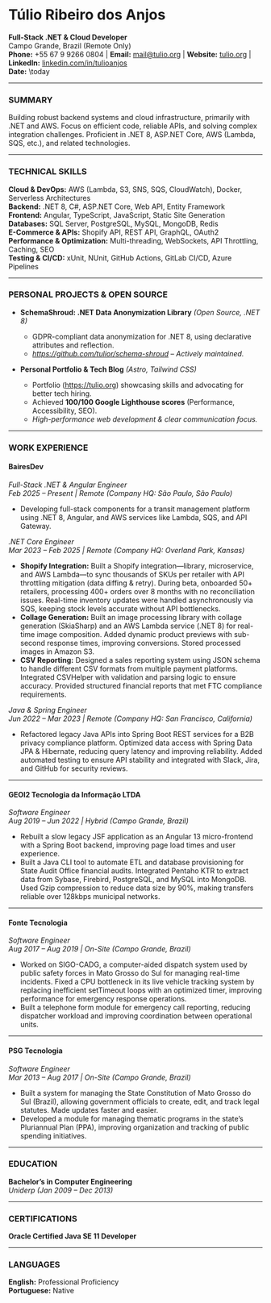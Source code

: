 # Túlio Ribeiro dos Anjos  
**Full-Stack .NET & Cloud Developer**  
Campo Grande, Brazil (Remote Only)  
**Phone:** +55 67 9 9266 0804 | **Email:** mail@tulio.org | **Website:** [tulio.org](https://tulio.org) | **LinkedIn:** [linkedin.com/in/tulioanjos](https://linkedin.com/in/tulioanjos)  
**Date:** \today  

---

### SUMMARY  
Building robust backend systems and cloud infrastructure, primarily with .NET and AWS.  Focus on efficient code, reliable APIs, and solving complex integration challenges. Proficient in .NET 8, ASP.NET Core, AWS (Lambda, SQS, etc.), and related technologies. 

---

### TECHNICAL SKILLS  
**Cloud & DevOps:** AWS (Lambda, S3, SNS, SQS, CloudWatch), Docker, Serverless Architectures  
**Backend:** .NET 8, C#, ASP.NET Core, Web API, Entity Framework  
**Frontend:** Angular, TypeScript, JavaScript, Static Site Generation  
**Databases:** SQL Server, PostgreSQL, MySQL, MongoDB, Redis  
**E-Commerce & APIs:** Shopify API, REST API, GraphQL, OAuth2  
**Performance & Optimization:** Multi-threading, WebSockets, API Throttling, Caching, SEO  
**Testing & CI/CD:** xUnit, NUnit, GitHub Actions, GitLab CI/CD, Azure Pipelines  

---

### PERSONAL PROJECTS & OPEN SOURCE

- **SchemaShroud: .NET Data Anonymization Library** *(Open Source, .NET 8)*
  - GDPR-compliant data anonymization for .NET 8, using declarative attributes and reflection.
  - *https://github.com/tulior/schema-shroud* *– Actively maintained.*

- **Personal Portfolio & Tech Blog** *(Astro, Tailwind CSS)*
  - Portfolio (https://tulio.org) showcasing skills and advocating for better tech hiring.
  - Achieved **100/100 Google Lighthouse scores** (Performance, Accessibility, SEO).
  - *High-performance web development & clear communication focus.*

---

### WORK EXPERIENCE  

#### **BairesDev**  
*Full-Stack .NET & Angular Engineer*  
*Feb 2025 – Present | Remote (Company HQ: São Paulo, São Paulo)*  
- Developing full-stack components for a transit management platform using .NET 8, Angular, and AWS services like Lambda, SQS, and API Gateway.

*.NET Core Engineer*  
*Mar 2023 – Feb 2025 | Remote (Company HQ: Overland Park, Kansas)*  
- **Shopify Integration:** Built a Shopify integration—library, microservice, and AWS Lambda—to sync thousands of SKUs per retailer with API throttling mitigation (data diffing & retry). During beta, onboarded 50+ retailers, processing 400+ orders over 8 months with no reconciliation issues. Real-time inventory updates were handled asynchronously via SQS, keeping stock levels accurate without API bottlenecks.  
- **Collage Generation:** Built an image processing library with collage generation (SkiaSharp) and an AWS Lambda service (.NET 8) for real-time image composition. Added dynamic product previews with sub-second response times, improving conversions. Stored processed images in Amazon S3.  
- **CSV Reporting:** Designed a sales reporting system using JSON schema to handle different CSV formats from multiple payment platforms. Integrated CSVHelper with validation and parsing logic to ensure accuracy. Provided structured financial reports that met FTC compliance requirements.  

*Java & Spring Engineer*  
*Jun 2022 – Mar 2023 | Remote (Company HQ: San Francisco, California)*  
- Refactored legacy Java APIs into Spring Boot REST services for a B2B privacy compliance platform. Optimized data access with Spring Data JPA & Hibernate, reducing query latency and improving reliability. Added automated testing to ensure API stability and integrated with Slack, Jira, and GitHub for security reviews.  

---

#### **GEOI2 Tecnologia da Informação LTDA**  
*Software Engineer*  
*Aug 2019 – Jun 2022 | Hybrid (Campo Grande, Brazil)*  
- Rebuilt a slow legacy JSF application as an Angular 13 micro-frontend with a Spring Boot backend, improving page load times and user experience.  
- Built a Java CLI tool to automate ETL and database provisioning for State Audit Office financial audits. Integrated Pentaho KTR to extract data from Sybase, Firebird, PostgreSQL, and MySQL into MongoDB. Used Gzip compression to reduce data size by 90%, making transfers reliable over 128kbps municipal networks.  

---

#### **Fonte Tecnologia**  
*Software Engineer*  
*Aug 2017 – Aug 2019 | On-Site (Campo Grande, Brazil)*  
- Worked on SIGO-CADG, a computer-aided dispatch system used by public safety forces in Mato Grosso do Sul for managing real-time incidents. Fixed a CPU bottleneck in its live vehicle tracking system by replacing inefficient setTimeout loops with an optimized timer, improving performance for emergency response operations.  
- Built a telephone form module for emergency call reporting, reducing dispatcher workload and improving coordination between operational units.  

---

#### **PSG Tecnologia**  
*Software Engineer*  
*Mar 2013 – Aug 2017 | On-Site (Campo Grande, Brazil)*  
- Built a system for managing the State Constitution of Mato Grosso do Sul (Brazil), allowing government officials to create, edit, and track legal statutes. Made updates faster and easier.  
- Developed a module for managing thematic programs in the state’s Pluriannual Plan (PPA), improving organization and tracking of public spending initiatives.  

---

### EDUCATION  
**Bachelor’s in Computer Engineering**  
*Uniderp (Jan 2009 – Dec 2013)*  

---

### CERTIFICATIONS  
**Oracle Certified Java SE 11 Developer**  

---

### LANGUAGES  
**English:** Professional Proficiency  
**Portuguese:** Native  

